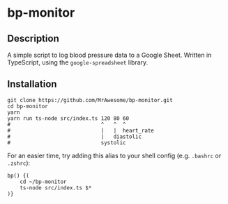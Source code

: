 # bp-monitor

## Description
A simple script to log blood pressure data to a Google Sheet. Written in TypeScript, using the `google-spreadsheet` library.

## Installation
```
git clone https://github.com/MrAwesome/bp-monitor.git
cd bp-monitor
yarn
yarn run ts-node src/index.ts 120 80 60
#                             ^   ^  ^
#                             |   |  heart_rate
#                             |   diastolic
#                             systolic
```

For an easier time, try adding this alias to your shell config (e.g. `.bashrc` or `.zshrc`):
```
bp() {(
    cd ~/bp-monitor
    ts-node src/index.ts $*
)}
```

